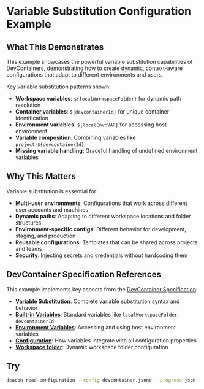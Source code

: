 # Variable Substitution Configuration Example

## What This Demonstrates

This example showcases the powerful variable substitution capabilities of DevContainers, demonstrating how to create dynamic, context-aware configurations that adapt to different environments and users.

Key variable substitution patterns shown:
- **Workspace variables**: `${localWorkspaceFolder}` for dynamic path resolution
- **Container variables**: `${devcontainerId}` for unique container identification  
- **Environment variables**: `${localEnv:VAR}` for accessing host environment
- **Variable composition**: Combining variables like `project-${devcontainerId}`
- **Missing variable handling**: Graceful handling of undefined environment variables

## Why This Matters

Variable substitution is essential for:
- **Multi-user environments**: Configurations that work across different user accounts and machines
- **Dynamic paths**: Adapting to different workspace locations and folder structures
- **Environment-specific configs**: Different behavior for development, staging, and production
- **Reusable configurations**: Templates that can be shared across projects and teams
- **Security**: Injecting secrets and credentials without hardcoding them

## DevContainer Specification References

This example implements key aspects from the [DevContainer Specification](https://containers.dev/implementors/spec/):

- **[Variable Substitution](https://containers.dev/implementors/spec/#variables-in-devcontainer-json)**: Complete variable substitution syntax and behavior
- **[Built-in Variables](https://containers.dev/implementors/spec/#variables)**: Standard variables like `localWorkspaceFolder`, `devcontainerId`
- **[Environment Variables](https://containers.dev/implementors/spec/#environment-variables)**: Accessing and using host environment variables
- **[Configuration](https://containers.dev/implementors/spec/#devcontainer-json)**: How variables integrate with all configuration properties
- **[Workspace folder](https://containers.dev/implementors/spec/#workspace-folder)**: Dynamic workspace folder configuration

## Try
```sh
deacon read-configuration --config devcontainer.jsonc --progress json
```
